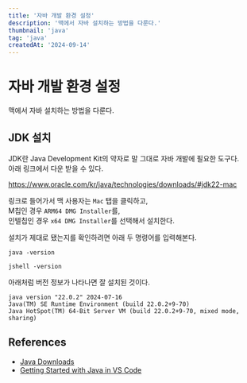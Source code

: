 ```yaml
---
title: '자바 개발 환경 설정'
description: '맥에서 자바 설치하는 방법을 다룬다.'
thumbnail: 'java'
tag: 'java'
createdAt: '2024-09-14'
---
```


# 자바 개발 환경 설정

맥에서 자바 설치하는 방법을 다룬다.

## JDK 설치

JDK란 Java Development Kit의 약자로 말 그대로 자바 개발에 필요한 도구다.\
아래 링크에서 다운 받을 수 있다.

https://www.oracle.com/kr/java/technologies/downloads/#jdk22-mac

링크로 들어가서 맥 사용자는 `Mac` 탭을 클릭하고,\
M칩인 경우 `ARM64 DMG Installer`를,\
인텔칩인 경우 `x64 DMG Installer`를 선택해서 설치한다.

설치가 제대로 됐는지를 확인하려면 아래 두 명령어를 입력해본다.

```
java -version
```

```
jshell -version
```

아래처럼 버전 정보가 나타나면 잘 설치된 것이다.

```
java version "22.0.2" 2024-07-16
Java(TM) SE Runtime Environment (build 22.0.2+9-70)
Java HotSpot(TM) 64-Bit Server VM (build 22.0.2+9-70, mixed mode, sharing)
```

## References

- [Java Downloads](https://www.oracle.com/kr/java/technologies/downloads/)
- [Getting Started with Java in VS Code](https://code.visualstudio.com/docs/java/java-tutorial)
